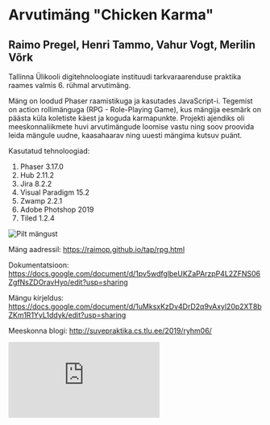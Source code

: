 # Arvutimäng "Chicken Karma"
## Raimo Pregel, Henri Tammo, Vahur Vogt, Merilin Võrk

Tallinna Ülikooli digitehnoloogiate instituudi tarkvaraarenduse praktika raames valmis 6. rühmal arvutimäng. 

Mäng on loodud Phaser raamistikuga ja kasutades JavaScript-i. Tegemist on action rollimänguga (RPG - Role-Playing Game), kus mängija eesmärk on päästa küla koletiste käest ja koguda karmapunkte. Projekti ajendiks oli meeskonnaliikmete huvi arvutimängude loomise vastu ning soov proovida leida mängule uudne, kaasahaarav ning uuesti mängima kutsuv puänt. 

Kasutatud tehnoloogiad: 
1. Phaser 3.17.0
2. Hub 2.11.2
3. Jira 8.2.2
4. Visual Paradigm 15.2
5. Zwamp 2.2.1
6. Adobe Photshop 2019
7. Tiled 1.2.4

![Pilt mängust](https://github.com/raimop/tap/blob/master/Capture1.PNG)

Mäng aadressil: https://raimop.github.io/tap/rpg.html

Dokumentatsioon:
 https://docs.google.com/document/d/1pv5wdfglbeUKZaPArzpP4L2ZFNS06ZgfNsZDOravHyo/edit?usp=sharing

Mängu kirjeldus:
 https://docs.google.com/document/d/1uMksxKzDv4DrD2q9vAxyl20p2XT8bZKm1R1YyL1ddyk/edit?usp=sharing
 
Meeskonna blogi:
http://suvepraktika.cs.tlu.ee/2019/ryhm06/
 
![Litsents](https://github.com/raimop/tap/blob/master/LICENSE.md)
